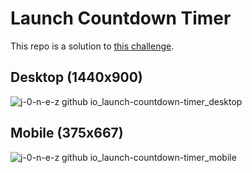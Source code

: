 # Launch Countdown Timer

This repo is a solution to [this challenge](https://www.frontendmentor.io/challenges/launch-countdown-timer-N0XkGfyz-).

## Desktop (1440x900)

![j-0-n-e-z github io_launch-countdown-timer_desktop](https://github.com/j-0-n-e-z/launch-countdown-timer/assets/46866168/9cf086b2-e17a-4667-a8a7-2da294676c71)

## Mobile (375x667)

![j-0-n-e-z github io_launch-countdown-timer_mobile](https://github.com/j-0-n-e-z/launch-countdown-timer/assets/46866168/743d5796-9704-4975-aea7-3f15ac45b233)
